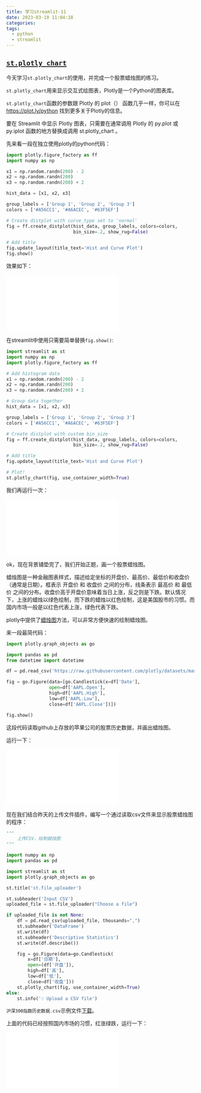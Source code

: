 ```yaml
---
title: 学习streamlit-11
date: 2023-03-10 11:04:18
categories:
tags:
  - python
  - streamlit
---
```


## [`st.plotly_chart`](https://docs.streamlit.io/library/api-reference/charts/st.plotly_chart)

今天学习`st.plotly_chart`的使用，并完成一个股票蜡烛图的练习。

`st.plotly_chart`用来显示交互式绘图表，Plotly是一个Python的图表库。

`st.plotly_chart`函数的参数跟 Plotly 的 plot（） 函数几乎一样，你可以在 https://plot.ly/python 找到更多关于Plotly的信息。

要在 Streamlit 中显示 Plotly 图表，只需要在通常调用 Plotly 的 py.plot 或 py.iplot 函数的地方替换成调用 st.plotly_chart 。

<!-- more -->

先来看一段在独立使用plotly的python代码：

``` python
import plotly.figure_factory as ff
import numpy as np

x1 = np.random.randn(200) - 2
x2 = np.random.randn(200)
x3 = np.random.randn(200) + 2

hist_data = [x1, x2, x3]

group_labels = ['Group 1', 'Group 2', 'Group 3']
colors = ['#A56CC1', '#A6ACEC', '#63F5EF']

# Create distplot with curve_type set to 'normal'
fig = ff.create_distplot(hist_data, group_labels, colors=colors,
                         bin_size=.2, show_rug=False)

# Add title
fig.update_layout(title_text='Hist and Curve Plot')
fig.show()
```

效果如下：

<iframe src="//player.bilibili.com/player.html?bvid=BV1nj411u7gG&page=1" scrolling="no" border="0" frameborder="no" framespacing="0" allowfullscreen="true"> </iframe>

在streamlit中使用只需要简单替换`fig.show()`:

``` python
import streamlit as st
import numpy as np
import plotly.figure_factory as ff

# Add histogram data
x1 = np.random.randn(200) - 2
x2 = np.random.randn(200)
x3 = np.random.randn(200) + 2

# Group data together
hist_data = [x1, x2, x3]

group_labels = ['Group 1', 'Group 2', 'Group 3']
colors = ['#A56CC1', '#A6ACEC', '#63F5EF']

# Create distplot with custom bin_size
fig = ff.create_distplot(hist_data, group_labels, colors=colors,
                         bin_size=.2, show_rug=False)

# Add title
fig.update_layout(title_text='Hist and Curve Plot')

# Plot!
st.plotly_chart(fig, use_container_width=True)
```

我们再运行一次：

<iframe src="//player.bilibili.com/player.html?bvid=BV15v4y1875T&page=1" scrolling="no" border="0" frameborder="no" framespacing="0" allowfullscreen="true"> </iframe>

ok，现在背景铺垫完了，我们开始正题，画一个股票蜡烛图。

蜡烛图是一种金融图表样式，描述给定坐标的开盘价、最高价、最低价和收盘价（通常是日期）。框表示 开盘价 和 收盘价 之间的分布，线条表示 最高价 和 最低价 之间的分布。收盘价高于开盘价意味着当日上涨，反之则是下跌。默认情况下，上涨的蜡烛以绿色绘制，而下跌的蜡烛以红色绘制，这是美国股市的习惯。而国内市场一般是以红色代表上涨，绿色代表下跌。

plotly中提供了[蜡烛图](https://plotly.com/python/candlestick-charts/)方法，可以非常方便快速的绘制蜡烛图。

来一段最简代码：

``` python
import plotly.graph_objects as go

import pandas as pd
from datetime import datetime

df = pd.read_csv('https://raw.githubusercontent.com/plotly/datasets/master/finance-charts-apple.csv')

fig = go.Figure(data=[go.Candlestick(x=df['Date'],
                open=df['AAPL.Open'],
                high=df['AAPL.High'],
                low=df['AAPL.Low'],
                close=df['AAPL.Close'])])

fig.show()
```

这段代码读取github上存放的苹果公司的股票历史数据，并画出蜡烛图。

运行一下：

<iframe src="//player.bilibili.com/player.html?bvid=BV1nM4y1C7jH&page=1" scrolling="no" border="0" frameborder="no" framespacing="0" allowfullscreen="true"> </iframe>

现在我们结合昨天的上传文件插件，编写一个通过读取csv文件来显示股票蜡烛图的程序：

``` python
"""
    上传CSV，绘制蜡烛图
"""

import numpy as np
import pandas as pd

import streamlit as st
import plotly.graph_objects as go

st.title('st.file_uploader')

st.subheader('Input CSV')
uploaded_file = st.file_uploader("Choose a file")

if uploaded_file is not None:
    df = pd.read_csv(uploaded_file, thousands=",")
    st.subheader('DataFrame')
    st.write(df)
    st.subheader('Descriptive Statistics')
    st.write(df.describe())

    fig = go.Figure(data=go.Candlestick(
        x=df['日期'],
        open=(df['开盘']),
        high=df['高'],
        low=df['低'],
        close=df['收盘']))
    st.plotly_chart(fig, use_container_width=True)
else:
    st.info('☝️ Upload a CSV file')
```

`沪深300指数历史数据.csv`示例文件[下载](https://blog.boringhex.top/assets/%E6%B2%AA%E6%B7%B1300%E6%8C%87%E6%95%B0%E5%8E%86%E5%8F%B2%E6%95%B0%E6%8D%AE.csv)。

上面的代码已经按照国内市场的习惯，红涨绿跌，运行一下：

<iframe src="//player.bilibili.com/player.html?bvid=BV1mY411B7A7&page=1" scrolling="no" border="0" frameborder="no" framespacing="0" allowfullscreen="true"> </iframe>
